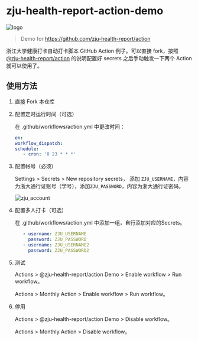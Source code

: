 # zju-health-report-action-demo

![logo](https://user-images.githubusercontent.com/102473739/160546748-52ccc565-fc6c-4833-b710-494aacbad18e.png)

> Demo for https://github.com/zju-health-report/action

浙江大学健康打卡自动打卡脚本  GitHub Action 例子。可以直接 fork，按照 [@zju-health-report/action](https://github.com/zju-health-report/action) 的说明配置好 secrets 之后手动触发一下两个 Action 就可以使用了。

## 使用方法

1. 直接 Fork 本仓库

2. 配置定时运行时间（可选）

   在 .github/workflows/action.yml 中更改时间：

   ```yml
   on:
   workflow_dispatch:
   schedule:
      - cron: '0 23 * * *'
   ```

3. 配置帐号（必须）

   Settings > Secrets > New repository secrets， 添加 `ZJU_USERNAME`，内容为浙大通行证账号（学号），添加`ZJU_PASSWORD`，内容为浙大通行证密码。

   ![zju_account](https://user-images.githubusercontent.com/102473739/160592128-4ae2f655-3e6e-4373-b655-9433ac4fb0c9.png)

4. 配置多人打卡（可选）

   在 .github/workflows/action.yml 中添加一组，自行添加对应的Secrets。

   ```yml
      - username: ZJU_USERNAME
        password: ZJU_PASSWORD
      - username: ZJU_USERNAME2
        password: ZJU_PASSWORD2
   ```

5. 测试

   Actions > @zju-health-report/action Demo > Enable workflow > Run workflow。

   Actions > Monthly Action > Enable workflow > Run workflow。

6. 停用

   Actions > @zju-health-report/action Demo > Disable workflow。

   Actions > Monthly Action > Disable workflow。
